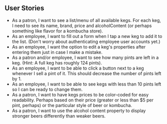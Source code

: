 ## User Stories
- As a patron, I want to see a list/menu of all available kegs. For each keg, I need to see its name, brand, price and alcoholContent (or perhaps something like flavor for a kombucha store).
- As an employee, I want to fill out a form when I tap a new keg to add it to the list. (Don't worry about authenticating employee user accounts yet.)
- As an employee, I want the option to edit a keg's properties after entering them just in case I make a mistake.
- As a patron and/or employee, I want to see how many pints are left in a keg. (Hint: A full keg has roughly 124 pints).
- As an employee, I want to be able to click a button next to a keg whenever I sell a pint of it. This should decrease the number of pints left by 1.
- As an employee, I want to be able to see kegs with less than 10 pints left so I can be ready to change them.
- As a patron, I want to have kegs prices to be color-coded for easy readability. Perhaps based on their price (greater or less than $5 per pint, perhaps) or the particular style of beer or kombucha.
- As a patron, I want to use the alcohol content property to display stronger beers differently than weaker beers.